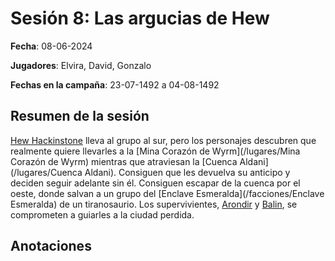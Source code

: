 # Sesión 8: Las argucias de Hew

**Fecha**: 08-06-2024

**Jugadores**: Elvira, David, Gonzalo

**Fechas en la campaña**: 23-07-1492 a 04-08-1492

## Resumen de la sesión

[Hew Hackinstone](npcs/Hew) lleva al grupo al sur, pero los personajes descubren que realmente quiere llevarles a la [Mina Corazón de Wyrm](/lugares/Mina Corazón de Wyrm) mientras que atraviesan la [Cuenca Aldani](/lugares/Cuenca Aldani). Consiguen que les devuelva su anticipo y deciden seguir adelante sin él. Consiguen escapar de la cuenca por el oeste, donde salvan a un grupo del [Enclave Esmeralda](/facciones/Enclave Esmeralda) de un tiranosaurio. Los supervivientes, [Arondir](/npcs/Arondir) y [Balin](/npcs/Balin), se comprometen a guiarles a la ciudad perdida.

## Anotaciones